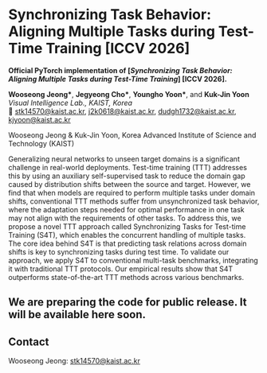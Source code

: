 # Synchronizing Task Behavior: Aligning Multiple Tasks during Test-Time Training [ICCV 2026]

**Official PyTorch implementation of [*Synchronizing Task Behavior: Aligning Multiple Tasks during Test-Time Training*] [ICCV 2026].**

**Wooseong Jeong\***, **Jegyeong Cho\***, **Youngho Yoon\***, and **Kuk-Jin Yoon**  
*Visual Intelligence Lab., KAIST, Korea*  
📧 stk14570@kaist.ac.kr, j2k0618@kaist.ac.kr, dudgh1732@kaist.ac.kr, kjyoon@kaist.ac.kr  


Wooseong Jeong & Kuk-Jin Yoon, Korea Advanced Institute of Science and Technology (KAIST)

Generalizing neural networks to unseen target domains is a significant challenge in real-world deployments. Test-time training (TTT) addresses this by using an auxiliary self-supervised task to reduce the domain gap caused by distribution shifts between the source and target. However, we find that when models are required to perform multiple tasks under domain shifts, conventional TTT methods suffer from unsynchronized task behavior, where the adaptation steps needed for optimal performance in one task may not align with the requirements of other tasks. To address this, we propose a novel TTT approach called Synchronizing Tasks for Test-time Training (S4T), which enables the concurrent handling of multiple tasks. The core idea behind S4T is that predicting task relations across domain shifts is key to synchronizing tasks during test time. To validate our approach, we apply S4T to conventional multi-task benchmarks, integrating it with traditional TTT protocols. Our empirical results show that S4T outperforms state-of-the-art TTT methods across various benchmarks.

## We are preparing the code for public release. It will be available here soon.

## Contact
Wooseong Jeong: stk14570@kaist.ac.kr
